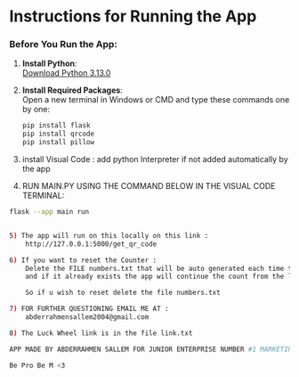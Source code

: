 # Instructions for Running the App

### Before You Run the App:

1. **Install Python**:  
   [Download Python 3.13.0](https://www.python.org/ftp/python/3.13.0/python-3.13.0-amd64.exe)

2. **Install Required Packages**:  
   Open a new terminal in Windows or CMD and type these commands one by one:
   ```bash
   pip install flask
   pip install qrcode
   pip install pillow

3) install Visual Code :
    add python Interpreter if not added automatically by the app

4) RUN MAIN.PY USING THE COMMAND BELOW IN THE VISUAL CODE TERMINAL:

```bash
flask --app main run


5) The app will run on this locally on this link :
    http://127.0.0.1:5000/get_qr_code

6) If you want to reset the Counter :
    Delete the FILE numbers.txt that will be auto generated each time the app is used 
    and if it already exists the app will continue the count from the last saved number

    So if u wish to reset delete the file numbers.txt

7) FOR FURTHER QUESTIONING EMAIL ME AT :
    abderrahmensallem2004@gmail.com

8) The Luck Wheel link is in the file link.txt

APP MADE BY ABDERRAHMEN SALLEM FOR JUNIOR ENTERPRISE NUMBER #1 MARKETING MEDITERRANEAN TUNISIA

Be Pro Be M <3
